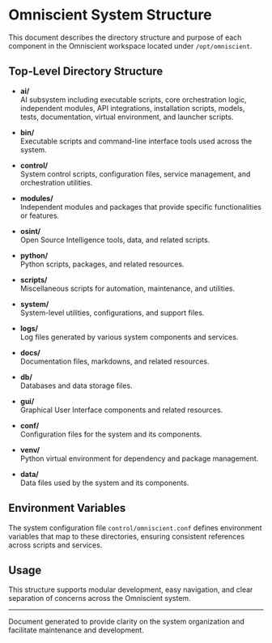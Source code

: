 # Omniscient System Structure

This document describes the directory structure and purpose of each component in the Omniscient workspace located under `/opt/omniscient`.

## Top-Level Directory Structure

- **ai/**  
  AI subsystem including executable scripts, core orchestration logic, independent modules, API integrations, installation scripts, models, tests, documentation, virtual environment, and launcher scripts.

- **bin/**  
  Executable scripts and command-line interface tools used across the system.

- **control/**  
  System control scripts, configuration files, service management, and orchestration utilities.

- **modules/**  
  Independent modules and packages that provide specific functionalities or features.

- **osint/**  
  Open Source Intelligence tools, data, and related scripts.

- **python/**  
  Python scripts, packages, and related resources.

- **scripts/**  
  Miscellaneous scripts for automation, maintenance, and utilities.

- **system/**  
  System-level utilities, configurations, and support files.

- **logs/**  
  Log files generated by various system components and services.

- **docs/**  
  Documentation files, markdowns, and related resources.

- **db/**  
  Databases and data storage files.

- **gui/**  
  Graphical User Interface components and related resources.

- **conf/**  
  Configuration files for the system and its components.

- **venv/**  
  Python virtual environment for dependency and package management.

- **data/**  
  Data files used by the system and its components.

## Environment Variables

The system configuration file `control/omniscient.conf` defines environment variables that map to these directories, ensuring consistent references across scripts and services.

## Usage

This structure supports modular development, easy navigation, and clear separation of concerns across the Omniscient system.

---
Document generated to provide clarity on the system organization and facilitate maintenance and development.
